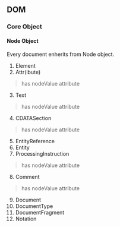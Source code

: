 ## DOM ##

### Core Object ###

#### Node Object ####
Every document enherits from Node object.

1. Element
2. Attr(ibute) 
  >has nodeValue attribute
3. Text 
  >has nodeValue attribute
4. CDATASection
  >has nodeValue attribute
5. EntityReference
6. Entity
7. ProcessingInstruction 
  >has nodeValue attribute
8. Comment 
  >has nodeValue attribute
9. Document
10. DocumentType
11. DocumentFragment
12. Notation

